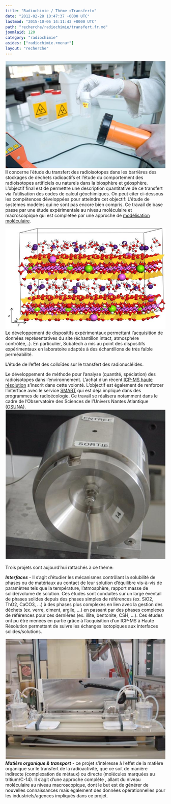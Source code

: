 ```yaml
---
title: "Radiochimie / Thème «Transfert»"
date: "2012-02-28 10:47:37 +0000 UTC"
lastmod: "2015-10-06 14:11:43 +0000 UTC"
path: "recherche/radiochimie/transfert.fr.md"
joomlaid: 120
category: "radiochimie"
asides: ["radiochimie.+menu+"]
layout: "recherche"
---
```

**![transf-1](images/transf-1.jpg)I**l concerne l’étude du transfert des radioisotopes dans les barrières des stockages de déchets radioactifs et l’étude du comportement des radioisotopes artificiels ou naturels dans la biosphère et géosphère. L’objectif final est de permettre une description quantitative de ce transfert via l’utilisation des codes de calcul géochimiques. On peut citer ci-dessous les compétences développées pour atteindre cet objectif: L’étude de systèmes modèles qui ne sont pas encore bien compris. Ce travail de base passe par une étude expérimentale au niveau moléculaire et macroscopique qui est complétée par une approche de [modélisation moléculaire](/).

**![transf-2](images/transf-2.jpg)L**e développement de dispositifs expérimentaux permettant l’acquisition de données représentatives du site (échantillon intact, atmosphère contrôlée,..). En particulier, Subatech a mis au point des dispositifs expérimentaux en laboratoire adaptés à des échantillons de très faible perméabilité.

**L**’étude de l’effet des colloïdes sur le transfert des radionucléides.

**L**e développement de méthode pour l’analyse (quantité, spéciation) des radioisotopes dans l’environnement. L’achat d’un récent [ICP-MS haute résolution](fr/recherche/nucleaire-et-environnement/radiochimie/equipements-methodes-techniques) s’inscrit dans cette volonté. L’objectif est également de renforcer l’interface avec le service [SMART](fr/mesures/le-service-smart/presentation) qui est déjà impliqué dans des programmes de radioécologie. Ce travail se réalisera notamment dans le cadre de l’Observatoire des Sciences de l’Univers Nantes Atlantique ([OSUNA](http://www.osuna.univ-nantes.fr/)).![transf-3](images/transf-3.jpg)

**T**rois projets sont aujourd’hui rattachés à ce thème:

**_Interfaces_** - Il s’agit d’étudier les mécanismes contrôlant la solubilité de phases ou de matériaux au contact de leur solution d’équilibre vis-à-vis de paramètres tels que la température, l’atmosphère, rapport masse de solide/volume de solution. Ces études sont conduites sur un large éventail de phases solides depuis des phases simples de références (ex. SiO2, ThO2, CaCO3, …) à des phases plus complexes en lien avec la gestion des déchets (ex. verre, ciment, argile, …) en passant par des phases complexes de références pour ces dernières (ex. illite, bentonite, CSH, …). Ces études ont pu être menées en partie grâce à l’acquisition d’un ICP-MS à Haute Résolution permettant de suivre les échanges isotopiques aux interfaces solides/solutions.

**_![transf-4](images/transf-4.jpg)Matière organique & transport_** - ce projet s’intéresse à l’effet de la matière organique sur le transfert de la radioactivité, que ce soit de manière indirecte (complexation de métaux) ou directe (molécules marquées au tritium/C-14). Il s’agit d’une approche complète , allant du niveau moléculaire au niveau macroscopique, dont le but est de générer de nouvelles connaissances mais également des données opérationnelles pour les industriels/agences impliqués dans ce projet.
